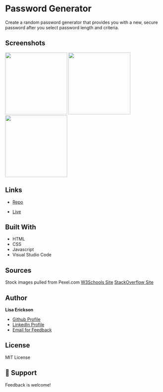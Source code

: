 # Password Generator

Create a random password generator that provides you with a new, secure password after you select password length and criteria.

## Screenshots

<img src="./assets/images/passwordgenerator-landing-page" width =200 />
<img src="./assets/images/passwordgenerator-prompts" width =200 />
<img src="./assets/images/passwordgenerator-display" width =200 />

## Links

- [Repo](https://github.com/lisaericksoncoding/Password_Generator "Password Generator Repo")

- [Live](https://lisaericksoncoding.github.io/Password_Generator "Live View")

## Built With

- HTML
- CSS
- Javascript
- Visual Studio Code

## Sources

Stock images pulled from Pexel.com
[W3Schools Site](https://www.w3schools.com "W3Schools")
[StackOverflow Site](https://stackoverflow.com/ "Stack Overflow")

## Author

**Lisa Erickson**

- [Github Profile](https://github.com/lisaericksoncoding "Lisa Erickson")
- [LinkedIn Profile](https://www.linkedin.com/in/lisalerickson/ "Lisa Erickson")
- [Email for Feedback](mailto:erickson.l.lisa@gmail.com?subject=Feedback "Feedback")

## License

MIT License

## 🤝 Support

Feedback is welcome!
